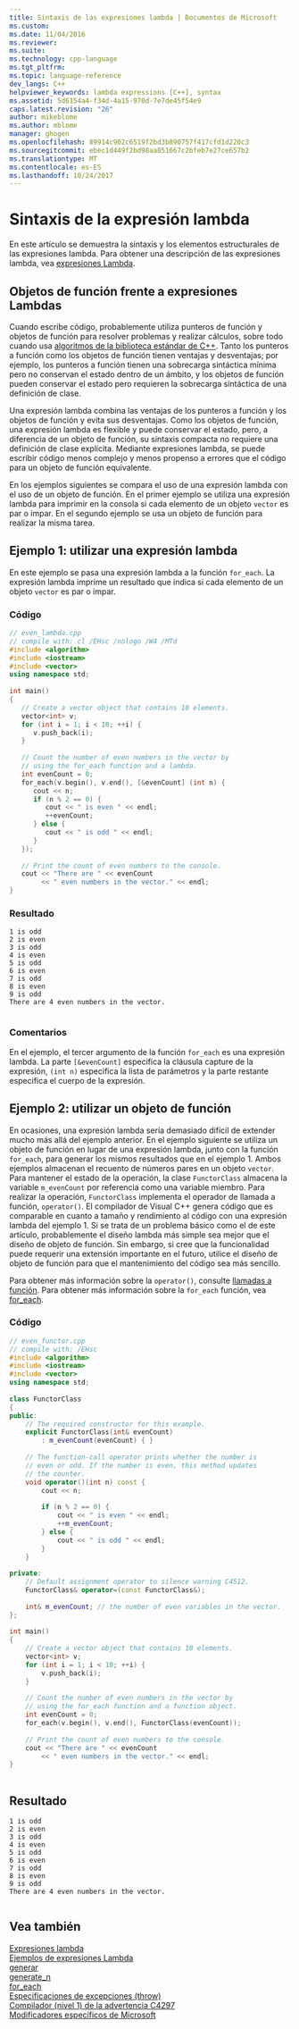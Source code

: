 ```yaml
---
title: Sintaxis de las expresiones lambda | Documentos de Microsoft
ms.custom: 
ms.date: 11/04/2016
ms.reviewer: 
ms.suite: 
ms.technology: cpp-language
ms.tgt_pltfrm: 
ms.topic: language-reference
dev_langs: C++
helpviewer_keywords: lambda expressions [C++], syntax
ms.assetid: 5d6154a4-f34d-4a15-970d-7e7de45f54e9
caps.latest.revision: "26"
author: mikeblome
ms.author: mblome
manager: ghogen
ms.openlocfilehash: 89914c902c6519f2bd3b890757f417cfd1d220c3
ms.sourcegitcommit: ebec1d449f2bd98aa851667c2bfeb7e27ce657b2
ms.translationtype: MT
ms.contentlocale: es-ES
ms.lasthandoff: 10/24/2017
---
```

# <a name="lambda-expression-syntax"></a>Sintaxis de la expresión lambda
En este artículo se demuestra la sintaxis y los elementos estructurales de las expresiones lambda. Para obtener una descripción de las expresiones lambda, vea [expresiones Lambda](../cpp/lambda-expressions-in-cpp.md).  
  
## <a name="function-objects-vs-lambdas"></a>Objetos de función frente a expresiones Lambdas  
 Cuando escribe código, probablemente utiliza punteros de función y objetos de función para resolver problemas y realizar cálculos, sobre todo cuando usa [algoritmos de la biblioteca estándar de C++](../cpp/algorithms-modern-cpp.md). Tanto los punteros a función como los objetos de función tienen ventajas y desventajas; por ejemplo, los punteros a función tienen una sobrecarga sintáctica mínima pero no conservan el estado dentro de un ámbito, y los objetos de función pueden conservar el estado pero requieren la sobrecarga sintáctica de una definición de clase.  
  
 Una expresión lambda combina las ventajas de los punteros a función y los objetos de función y evita sus desventajas. Como los objetos de función, una expresión lambda es flexible y puede conservar el estado, pero, a diferencia de un objeto de función, su sintaxis compacta no requiere una definición de clase explícita. Mediante expresiones lambda, se puede escribir código menos complejo y menos propenso a errores que el código para un objeto de función equivalente.  
  
 En los ejemplos siguientes se compara el uso de una expresión lambda con el uso de un objeto de función. En el primer ejemplo se utiliza una expresión lambda para imprimir en la consola si cada elemento de un objeto `vector` es par o impar. En el segundo ejemplo se usa un objeto de función para realizar la misma tarea.  
  
## <a name="example-1-using-a-lambda"></a>Ejemplo 1: utilizar una expresión lambda  
 En este ejemplo se pasa una expresión lambda a la función `for_each`. La expresión lambda imprime un resultado que indica si cada elemento de un objeto `vector` es par o impar.  
  
### <a name="code"></a>Código  
  
```cpp  
// even_lambda.cpp  
// compile with: cl /EHsc /nologo /W4 /MTd  
#include <algorithm>  
#include <iostream>  
#include <vector>  
using namespace std;  
  
int main()   
{  
   // Create a vector object that contains 10 elements.  
   vector<int> v;  
   for (int i = 1; i < 10; ++i) {  
      v.push_back(i);  
   }  
  
   // Count the number of even numbers in the vector by   
   // using the for_each function and a lambda.  
   int evenCount = 0;  
   for_each(v.begin(), v.end(), [&evenCount] (int n) {  
      cout << n;  
      if (n % 2 == 0) {  
         cout << " is even " << endl;  
         ++evenCount;  
      } else {  
         cout << " is odd " << endl;  
      }  
   });  
  
   // Print the count of even numbers to the console.  
   cout << "There are " << evenCount   
        << " even numbers in the vector." << endl;  
}  
```  
  
### <a name="output"></a>Resultado  
  
```Output  
1 is odd  
2 is even  
3 is odd  
4 is even  
5 is odd  
6 is even  
7 is odd  
8 is even  
9 is odd  
There are 4 even numbers in the vector.  
  
```  
  
### <a name="comments"></a>Comentarios  
 En el ejemplo, el tercer argumento de la función `for_each` es una expresión lambda. La parte `[&evenCount]` especifica la cláusula capture de la expresión, `(int n)` especifica la lista de parámetros y la parte restante especifica el cuerpo de la expresión.  
  
## <a name="example-2-using-a-function-object"></a>Ejemplo 2: utilizar un objeto de función  
 En ocasiones, una expresión lambda sería demasiado difícil de extender mucho más allá del ejemplo anterior. En el ejemplo siguiente se utiliza un objeto de función en lugar de una expresión lambda, junto con la función `for_each`, para generar los mismos resultados que en el ejemplo 1. Ambos ejemplos almacenan el recuento de números pares en un objeto `vector`. Para mantener el estado de la operación, la clase `FunctorClass` almacena la variable `m_evenCount` por referencia como una variable miembro. Para realizar la operación, `FunctorClass` implementa el operador de llamada a función, `operator()`. El compilador de Visual C++ genera código que es comparable en cuanto a tamaño y rendimiento al código con una expresión lambda del ejemplo 1. Si se trata de un problema básico como el de este artículo, probablemente el diseño lambda más simple sea mejor que el diseño de objeto de función. Sin embargo, si cree que la funcionalidad puede requerir una extensión importante en el futuro, utilice el diseño de objeto de función para que el mantenimiento del código sea más sencillo.  
  
 Para obtener más información sobre la `operator()`, consulte [llamadas a función](../cpp/function-call-cpp.md). Para obtener más información sobre la `for_each` función, vea [for_each](../standard-library/algorithm-functions.md#for_each).  
  
### <a name="code"></a>Código  
  
```cpp  
// even_functor.cpp  
// compile with: /EHsc  
#include <algorithm>  
#include <iostream>  
#include <vector>  
using namespace std;  
  
class FunctorClass  
{  
public:  
    // The required constructor for this example.  
    explicit FunctorClass(int& evenCount)  
        : m_evenCount(evenCount) { }  
  
    // The function-call operator prints whether the number is  
    // even or odd. If the number is even, this method updates  
    // the counter.  
    void operator()(int n) const {  
        cout << n;  
  
        if (n % 2 == 0) {  
            cout << " is even " << endl;  
            ++m_evenCount;  
        } else {  
            cout << " is odd " << endl;  
        }  
    }  
  
private:  
    // Default assignment operator to silence warning C4512.  
    FunctorClass& operator=(const FunctorClass&);  
  
    int& m_evenCount; // the number of even variables in the vector.  
};  
  
int main()  
{  
    // Create a vector object that contains 10 elements.  
    vector<int> v;  
    for (int i = 1; i < 10; ++i) {  
        v.push_back(i);  
    }  
  
    // Count the number of even numbers in the vector by   
    // using the for_each function and a function object.  
    int evenCount = 0;  
    for_each(v.begin(), v.end(), FunctorClass(evenCount));  
  
    // Print the count of even numbers to the console.  
    cout << "There are " << evenCount  
        << " even numbers in the vector." << endl;  
}  
  
```  
  
## <a name="output"></a>Resultado  
  
```Output  
1 is odd  
2 is even  
3 is odd  
4 is even  
5 is odd  
6 is even  
7 is odd  
8 is even  
9 is odd  
There are 4 even numbers in the vector.  
  
```  
  
## <a name="see-also"></a>Vea también  
 [Expresiones lambda](../cpp/lambda-expressions-in-cpp.md)   
 [Ejemplos de expresiones Lambda](../cpp/examples-of-lambda-expressions.md)   
 [generar](../standard-library/algorithm-functions.md#generate)   
 [generate_n](../standard-library/algorithm-functions.md#generate_n)   
 [for_each](../standard-library/algorithm-functions.md#for_each)   
 [Especificaciones de excepciones (throw)](../cpp/exception-specifications-throw-cpp.md)   
 [Compilador (nivel 1) de la advertencia C4297](../error-messages/compiler-warnings/compiler-warning-level-1-c4297.md)   
 [Modificadores específicos de Microsoft](../cpp/microsoft-specific-modifiers.md)